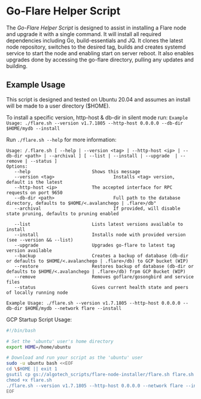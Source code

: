 # Go-Flare Helper Script

The _Go-Flare Helper Script_ is designed to assist in installing a Flare node and upgrade it with a single command. It will install all required dependencies including Go, build-essentials and JQ. It clones the latest node repository, switches to the desired tag, builds and creates systemd service to start the node and enabling start on server reboot. It also enables upgrades done by accessing the go-flare directory, pulling any updates and building.

## Example Usage

This script is designed and tested on Ubuntu 20.04 and assumes an install will be made to a user directory ($HOME).

To install a specific version, http-host & db-dir in silent mode run:
`Example Usage: ./flare.sh --version v1.7.1805 --http-host 0.0.0.0 --db-dir $HOME/mydb --install`

Run `./flare.sh --help` for more information:

```
Usage: /.flare.sh [ --help | --version <tag> | --http-host <ip> | --db-dir <path> | --archival ] [ --list | --install | --upgrade  | --remove | --status ]
Options:
   --help            			Shows this message
   --version <tag>                      Installs <tag> version, default is the latest
   --http-host <ip>  			The accepted interface for RPC requests on port 9650
   --db-dir <path>                      Full path to the database directory, defaults to $HOME/<.avalanchego | .flare>/db"
   --archival                           If provided, will disable state pruning, defaults to pruning enabled

   --list            			Lists latest versions available to install
   --install         			Installs node with provided version (see --version && --list)
   --upgrade         			Upgrades go-flare to latest tag version available
   --backup         			Creates a backup of database (db-dir or defaults to $HOME/<.avalanchego | .flare>/db) to GCP bucket (WIP)
   --restore         			Restores backup of database (db-dir or defaults to $HOME/<.avalanchego | .flare>/db) frpm GCP Bucket (WIP)
   --remove         			Removes goflare/gosongbird and service files
   --status         			Gives current health state and peers of locally running node

Example Usage: ./flare.sh --version v1.7.1805 --http-host 0.0.0.0 --db-dir $HOME/mydb --network flare --install
```

GCP Startup Script Usage:

```bash
#!/bin/bash

# Set the 'ubuntu' user's home directory
export HOME=/home/ubuntu

# Download and run your script as the 'ubuntu' user
sudo -u ubuntu bash <<EOF
cd \$HOME || exit 1
gsutil cp gs://algotech_scripts/flare-node-installer/flare.sh flare.sh
chmod +x flare.sh
./flare.sh --version v1.7.1805 --http-host 0.0.0.0 --network flare --install
EOF
```
